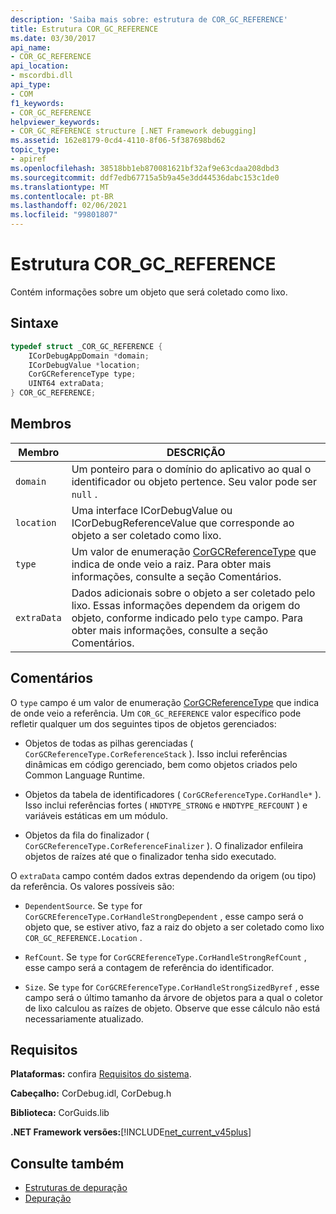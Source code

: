 ```yaml
---
description: 'Saiba mais sobre: estrutura de COR_GC_REFERENCE'
title: Estrutura COR_GC_REFERENCE
ms.date: 03/30/2017
api_name:
- COR_GC_REFERENCE
api_location:
- mscordbi.dll
api_type:
- COM
f1_keywords:
- COR_GC_REFERENCE
helpviewer_keywords:
- COR_GC_REFERENCE structure [.NET Framework debugging]
ms.assetid: 162e8179-0cd4-4110-8f06-5f387698bd62
topic_type:
- apiref
ms.openlocfilehash: 38518bb1eb870081621bf32af9e63cdaa208dbd3
ms.sourcegitcommit: ddf7edb67715a5b9a45e3dd44536dabc153c1de0
ms.translationtype: MT
ms.contentlocale: pt-BR
ms.lasthandoff: 02/06/2021
ms.locfileid: "99801807"
---
```

# <a name="cor_gc_reference-structure"></a>Estrutura COR_GC_REFERENCE

Contém informações sobre um objeto que será coletado como lixo.  
  
## <a name="syntax"></a>Sintaxe  
  
```cpp  
typedef struct _COR_GC_REFERENCE {  
    ICorDebugAppDomain *domain;
    ICorDebugValue *location;  
    CorGCReferenceType type;  
    UINT64 extraData;  
} COR_GC_REFERENCE;  
```  
  
## <a name="members"></a>Membros  
  
|Membro|DESCRIÇÃO|  
|------------|-----------------|  
|`domain`|Um ponteiro para o domínio do aplicativo ao qual o identificador ou objeto pertence. Seu valor pode ser `null` .|  
|`location`|Uma interface ICorDebugValue ou ICorDebugReferenceValue que corresponde ao objeto a ser coletado como lixo.|  
|`type`|Um valor de enumeração [CorGCReferenceType](corgcreferencetype-enumeration.md) que indica de onde veio a raiz. Para obter mais informações, consulte a seção Comentários.|  
|`extraData`|Dados adicionais sobre o objeto a ser coletado pelo lixo. Essas informações dependem da origem do objeto, conforme indicado pelo `type` campo. Para obter mais informações, consulte a seção Comentários.|  
  
## <a name="remarks"></a>Comentários  

 O `type` campo é um valor de enumeração [CorGCReferenceType](corgcreferencetype-enumeration.md) que indica de onde veio a referência. Um `COR_GC_REFERENCE` valor específico pode refletir qualquer um dos seguintes tipos de objetos gerenciados:  
  
- Objetos de todas as pilhas gerenciadas ( `CorGCReferenceType.CorReferenceStack` ). Isso inclui referências dinâmicas em código gerenciado, bem como objetos criados pelo Common Language Runtime.  
  
- Objetos da tabela de identificadores ( `CorGCReferenceType.CorHandle*` ). Isso inclui referências fortes ( `HNDTYPE_STRONG` e `HNDTYPE_REFCOUNT` ) e variáveis estáticas em um módulo.  
  
- Objetos da fila do finalizador ( `CorGCReferenceType.CorReferenceFinalizer` ). O finalizador enfileira objetos de raízes até que o finalizador tenha sido executado.  
  
 O `extraData` campo contém dados extras dependendo da origem (ou tipo) da referência. Os valores possíveis são:  
  
- `DependentSource`. Se `type` for `CorGCREferenceType.CorHandleStrongDependent` , esse campo será o objeto que, se estiver ativo, faz a raiz do objeto a ser coletado como lixo `COR_GC_REFERENCE.Location` .  
  
- `RefCount`. Se `type` for `CorGCREferenceType.CorHandleStrongRefCount` , esse campo será a contagem de referência do identificador.  
  
- `Size`. Se `type` for `CorGCREferenceType.CorHandleStrongSizedByref` , esse campo será o último tamanho da árvore de objetos para a qual o coletor de lixo calculou as raízes de objeto. Observe que esse cálculo não está necessariamente atualizado.  
  
## <a name="requirements"></a>Requisitos  

 **Plataformas:** confira [Requisitos do sistema](../../get-started/system-requirements.md).  
  
 **Cabeçalho:** CorDebug.idl, CorDebug.h  
  
 **Biblioteca:** CorGuids.lib  
  
 **.NET Framework versões:**[!INCLUDE[net_current_v45plus](../../../../includes/net-current-v45plus-md.md)]  
  
## <a name="see-also"></a>Consulte também

- [Estruturas de depuração](debugging-structures.md)
- [Depuração](index.md)
